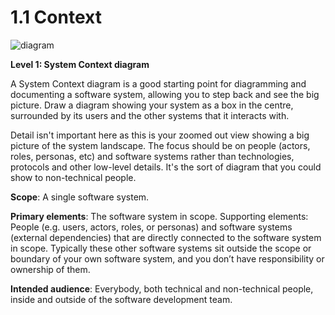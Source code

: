 # 1.1 Context

![diagram](https://www.plantuml.com/plantuml/svg/0/bL9BRy8m3BuZyHyyBWC9w6MddK20jab0AoYQTgf2Qw0ZJQBOvV7lrz32wBGTTgfiVm_xImV4mdAUoMRZ8LMnp1E47REXPy-pujZVfhpBrpcXZRLYLDoFTUQ9nAP27MHkSc_qr0kaKBoQJJqf68cBLZHow1FtpN-bZTCgI3tYHARhcdmcYD6MyfdHod5AWsPZElpmLs7q_XQ-HjF9osG-RdTktT0Feh7_FdUjPYD0Irgr4pmCOzQs2wqn7b1gWxPL5AtE3P899RPehx30wa-C6MPb-mfUdekriZPTFaDZlf4L44g4mm-br4U2IfX0g0IIgpi1wshKXKEAnyjuZsY0hOZte3TWIcNgVpj7anEtCHEfBEl2Pj9p9T3DjzO0fRbmtQGA4pWZjownB53UPN9_pOgG7COXwf7yXQfjSnVq4bL2W9TbtBM_ud-a_XVdphj-V8tWZb_Emi2n1iMW-bqUFI_qnpuia0J6k-eTN28LiJhj2m00)

**Level 1: System Context diagram**

A System Context diagram is a good starting point for diagramming and documenting a software system, allowing you to step back and see the big picture. Draw a diagram showing your system as a box in the centre, surrounded by its users and the other systems that it interacts with.

Detail isn't important here as this is your zoomed out view showing a big picture of the system landscape. The focus should be on people (actors, roles, personas, etc) and software systems rather than technologies, protocols and other low-level details. It's the sort of diagram that you could show to non-technical people.

**Scope**: A single software system.

**Primary elements**: The software system in scope.
Supporting elements: People (e.g. users, actors, roles, or personas) and software systems (external dependencies) that are directly connected to the software system in scope. Typically these other software systems sit outside the scope or boundary of your own software system, and you don’t have responsibility or ownership of them.

**Intended audience**: Everybody, both technical and non-technical people, inside and outside of the software development team.